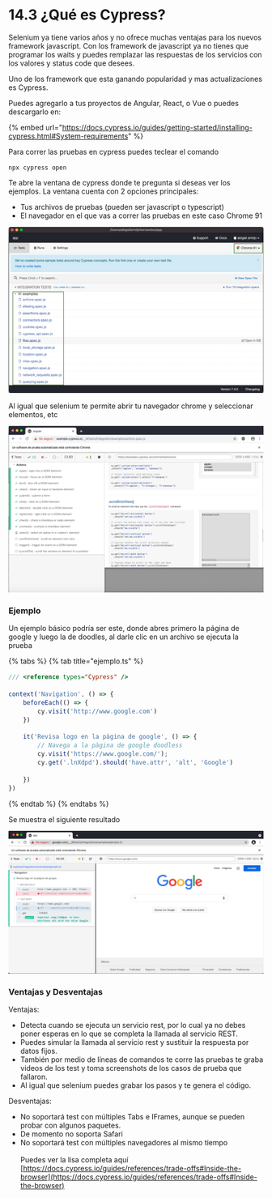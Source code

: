 # 14.3 ¿Qué es Cypress?

Selenium ya tiene varios años y no ofrece muchas ventajas para los nuevos framework javascript. Con los framework de javascript  ya no tienes que programar los waits y puedes remplazar las respuestas de los servicios con los valores y status code que desees.

Uno de los framework que esta ganando popularidad y mas actualizaciones es Cypress.

Puedes agregarlo a tus proyectos de Angular, React, o Vue o puedes descargarlo en:

{% embed url="https://docs.cypress.io/guides/getting-started/installing-cypress.html#System-requirements" %}

Para correr las pruebas en cypress puedes teclear el comando

```
npx cypress open
```

Te abre la ventana de cypress donde te pregunta si deseas ver los ejemplos. La ventana cuenta con 2 opciones principales:

* Tus archivos de pruebas (pueden ser javascript o typescript)
* El navegador en el que vas a correr las pruebas en este caso Chrome 91

![](<../../.gitbook/assets/image (609).png>)

Al igual que selenium te permite abrir tu navegador chrome y seleccionar elementos, etc

![](<../../.gitbook/assets/image (279).png>)

### Ejemplo

Un ejemplo básico podría ser este, donde abres primero la página de google y luego la de doodles, al darle clic en un archivo se ejecuta la prueba

{% tabs %}
{% tab title="ejemplo.ts" %}
```javascript
/// <reference types="Cypress" />

context('Navigation', () => {
    beforeEach(() => {
        cy.visit('http://www.google.com')
    })

    it('Revisa logo en la pàgina de google', () => {
        // Navega a la pàgina de google doodless
        cy.visit('https://www.google.com/');
        cy.get('.lnXdpd').should('have.attr', 'alt', 'Google')
      
    })
})

```
{% endtab %}
{% endtabs %}

Se muestra el siguiente resultado

![](<../../.gitbook/assets/image (610).png>)

### Ventajas y Desventajas

Ventajas:

* Detecta cuando se ejecuta un servicio rest, por lo cual ya no debes poner esperas en lo que se completa la llamada al servicio REST.
* Puedes simular la llamada al servicio rest y sustituir la respuesta por datos fijos.
* También por medio de líneas de comandos te corre las pruebas te graba videos de los test y toma screenshots de los casos de prueba que fallaron.
* Al igual que selenium puedes grabar los pasos y te genera el código.

Desventajas:

* No soportará test con múltiples Tabs e IFrames, aunque se pueden probar con algunos paquetes.
* De momento no soporta Safari
* No soportará test con múltiples navegadores al mismo tiempo\
  \
  Puedes ver la lisa completa aquí\
  [https://docs.cypress.io/guides/references/trade-offs#Inside-the-browser](https://docs.cypress.io/guides/references/trade-offs#Inside-the-browser)

